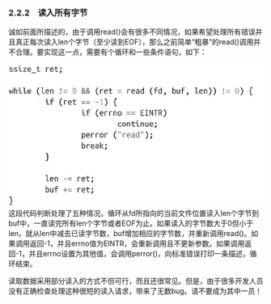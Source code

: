 ### 2.2.2　读入所有字节

诚如前面所描述的，由于调用read()会有很多不同情况，如果希望处理所有错误并且真正每次读入len个字节（至少读到EOF），那么之前简单“粗暴”的read()调用并不合理。要实现这一点，需要有个循环和一些条件语句，如下：



![26.jpg](../images/26.jpg)
这段代码判断处理了五种情况。循环从fd所指向的当前文件位置读入len个字节到buf中，一直读完所有len个字节或者EOF为止。如果读入的字节数大于0但小于len，就从len中减去已读字节数，buf增加相应的字节数，并重新调用read()。如果调用返回-1，并且errno值为EINTR，会重新调用且不更新参数。如果调用返回-1，并且errno设置为其他值，会调用perror()，向标准错误打印一条描述，循环结束。

读取数据采用部分读入的方式不但可行，而且还很常见。但是，由于很多开发人员没有正确检查处理这种很短的读入请求，带来了无数bug。请不要成为其中一员！

